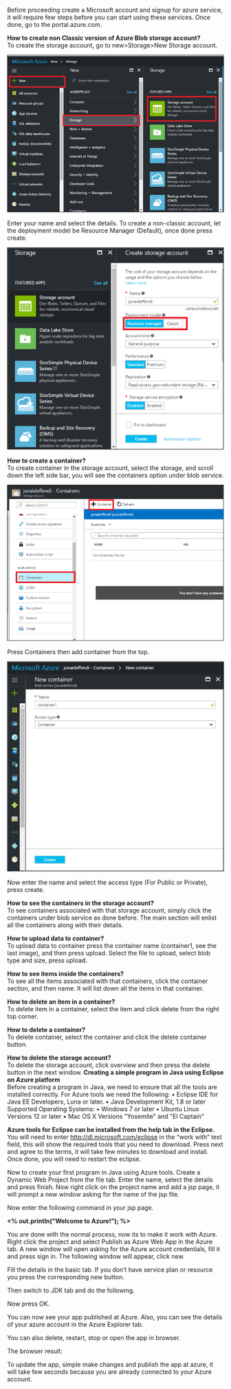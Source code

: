 Before proceeding create a Microsoft account and signup for azure service, it will require few steps before you can start using these services. Once done, go to the portal.azure.com.

<b>How to create non Classic version of Azure Blob storage account?</b></br>
To create the storage account, go to new>Storage>New Storage account.

![Alt text](Media/1.jpg?raw=true)

Enter your name and select the details. To create a non-classic account, let the deployment model be Resource Manager (Default), once done press create. 

![Alt text](media/2.png?raw=true)

<b>How to create a container?</b></br>
To create container in the storage account, select the storage, and scroll down the left side bar, you will see the containers option under blob service.

![Alt text](Media/3.png?raw=true)

Press Containers then add container from the top.

![Alt text](media/4.jpg?raw=true)

Now enter the name and select the access type (For Public or Private), press create.

<b>How to see the containers in the storage account?</b></br>
To see containers associated with that storage account, simply click the containers under blob service as done before. The main section will enlist all the containers along with their details.

<b>How to upload data to container?</b></br>
To upload data to container press the container name (container1, see the last image), and then press upload.
Select the file to upload, select blob type and size, press upload.

<b>How to see items inside the containers?</b></br>
To see all the items associated with that containers, click the container section, and then name. It will list down all the items in that container.

<b>How to delete an item in a container?</b></br>
To delete item in a container, select the item and click delete from the right top corner.

<b>How to delete a container?</b></br>
To delete container, select the container and click the delete container button.

<b>How to delete the storage account?</b></br>
To delete the storage account, click overview and then press the delete button in the next window.
<b>
Creating a simple program in Java using Eclipse on Azure platform</b></br>
Before creating a program in Java, we need to ensure that all the tools are installed correctly. For Azure tools we need the following:
•	Eclipse IDE for Java EE Developers, Luna or later.
•	Java Development Kit, 1.8 or later
Supported Operating Systems:
•	Windows 7 or later
•	Ubuntu Linux Versions 12 or later
•	Mac OS X Versions "Yosemite" and "El Captain"

<b>Azure tools for Eclipse can be installed from the help tab in the Eclipse.</b></br>
You will need to enter http://dl.microsoft.com/eclipse in the “work with” text field, this will show the required tools that you need to download.
Press next and agree to the terms, it will take few minutes to download and install. Once done, you will need to restart the eclipse.

Now to create your first program in Java using Azure tools.
Create a Dynamic Web Project from the file tab. Enter the name, select the details and press finish.
Now right click on the project name and add a jsp page, it will prompt a new window asking for the name of the jsp file.

Now enter the following command in your jsp page.
<body><b><% out.println("Welcome to Azure!"); %></b></body>

You are done with the normal process, now its to make it work with Azure.
Right click the project and select Publish as Azure Web App in the Azure tab.
A new window will open asking for the Azure account credentials, fill it and press sign in.
The following window will appear, click new. 

Fill the details in the basic tab. If you don’t have service plan or resource you press the corresponding new button.

Then switch to JDK tab and do the following.

Now press OK.

You can now see your app published at Azure. Also, you can see the details of your azure account in the Azure Explorer tab. 

You can also delete, restart, stop or open the app in browser.


The browser result:


To update the app, simple make changes and publish the app at azure, it will take few seconds because you are already connected to your Azure account.
